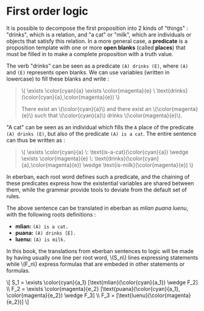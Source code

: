 # First order logic

It is possible to decompose the first proposition into 2 kinds of "things" :
"drinks", which is a relation, and "a cat" or "milk", which are individuals or
objects that satisfy this relation. In a more general case, a **predicate** is a
proposition template with one or more **open blanks** (called **places**) that
must be filled in to make a complete proposition with a truth value.

The verb "drinks" can be seen as a predicate `(A) drinks (E)`, where `(A)` and
`(E)` represents open blanks. We can use variables (written in lowercase) to
fill these blanks and write :

> \\(
> \exists \color{cyan}{a} \exists \color{magenta}{e} \\
> \text{drinks}(\color{cyan}{a},\color{magenta}{e})
> \\)
>   
> There exist an \\(\color{cyan}{a}\\) and there exist an
> \\(\color{magenta}{e}\\) such that \\(\color{cyan}{a}\\) drinks
> \\(\color{magenta}{e}\\).

"A cat" can be seen as an individual which fills the `A` place of the predicate
`(A) drinks (E)`, but also of the predicate `(A) is a cat`. The entire sentence
can thus be written as :

> \\(
> \exists \color{cyan}{a} \\:
> \text{is-a-cat}(\color{cyan}{a}) \wedge
> \exists \color{magenta}{e} \\:
> \text{drinks}(\color{cyan}{a},\color{magenta}{e}) \wedge
> \text{is-milk}(\color{magenta}{e})
> \\)

In eberban, each root word defines such a predicate, and the chaining of these
predicates express how the existential variables are shared between them, while
the grammar provide tools to deviate from the default set of rules.

The above sentence can be translated in eberban as *mlian puana luenu*, with the
following roots definitions :

- **mlian:** `(A) is a cat.`  
- **puana:** `(A) drinks [E].`  
- **luenu:** `(A) is milk.`

In this book, the translations from eberban sentences to logic will be made by
having usually one line per root word, \\(S_n\\) lines expressing statements
while \\(F_n\\) express formulas that are embeded in other statements or
formulas.

\\[
S_1 = \exists \color{cyan}{a_1} [\text{mlian}(\color{cyan}{a_1}) \wedge F_2] \\\\
F_2 = \exists \color{magenta}{e_2} [\text{puana}(\color{cyan}{a_1}, \color{magenta}{e_2}) \wedge F_3] \\\\
F_3 = [\text{luenu}(\color{magenta}{e_2})]
\\]